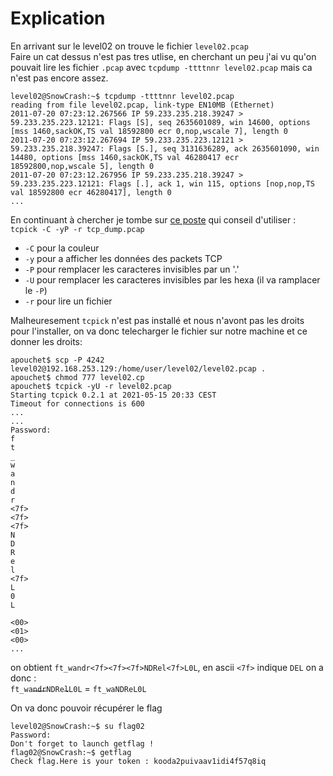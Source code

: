 # Explication

En arrivant sur le level02 on trouve le fichier `level02.pcap`  
Faire un cat dessus n'est pas tres utlise, en cherchant un peu j'ai vu qu'on pouvait lire les fichier `.pcap` avec `tcpdump -ttttnnr level02.pcap` mais ca n'est pas encore assez.

```
level02@SnowCrash:~$ tcpdump -ttttnnr level02.pcap
reading from file level02.pcap, link-type EN10MB (Ethernet)
2011-07-20 07:23:12.267566 IP 59.233.235.218.39247 > 59.233.235.223.12121: Flags [S], seq 2635601089, win 14600, options [mss 1460,sackOK,TS val 18592800 ecr 0,nop,wscale 7], length 0
2011-07-20 07:23:12.267694 IP 59.233.235.223.12121 > 59.233.235.218.39247: Flags [S.], seq 3131636289, ack 2635601090, win 14480, options [mss 1460,sackOK,TS val 46280417 ecr 18592800,nop,wscale 5], length 0
2011-07-20 07:23:12.267956 IP 59.233.235.218.39247 > 59.233.235.223.12121: Flags [.], ack 1, win 115, options [nop,nop,TS val 18592800 ecr 46280417], length 0
...
```

En continuant à chercher je tombe sur [ce poste](https://serverfault.com/questions/38626/how-can-i-read-pcap-files-in-a-friendly-format) qui conseil d'utiliser :  
`tcpick -C -yP -r tcp_dump.pcap`
- `-C` pour la couleur
- `-y` pour a afficher les données des packets TCP
- `-P` pour remplacer les caracteres invisibles par un '.'
- `-U` pour remplacer les caracteres invisibles par les hexa (il va ramplacer le `-P`)
- `-r` pour lire un fichier

Malheuresement `tcpick` n'est pas installé et nous n'avont pas les droits pour l'installer, on va donc telecharger le fichier sur notre machine  et ce donner les droits:

```
apouchet$ scp -P 4242 level02@192.168.253.129:/home/user/level02/level02.pcap .
apouchet$ chmod 777 level02.cp
apouchet$ tcpick -yU -r level02.pcap
Starting tcpick 0.2.1 at 2021-05-15 20:33 CEST
Timeout for connections is 600
...
...
Password: 
f
t
_
w
a
n
d
r
<7f>
<7f>
<7f>
N
D
R
e
l
<7f>
L
0
L

<00>
<01>
<00>
...
```

on obtient `ft_wandr<7f><7f><7f>NDRel<7f>L0L`, en ascii `<7f>` indique `DEL` on a donc :  
`ft_wa`~~`ndr`~~`NDRe`~~`l`~~`L0L` = `ft_waNDReL0L`

On va donc pouvoir récupérer le flag

```
level02@SnowCrash:~$ su flag02
Password: 
Don't forget to launch getflag !
flag02@SnowCrash:~$ getflag
Check flag.Here is your token : kooda2puivaav1idi4f57q8iq
```
